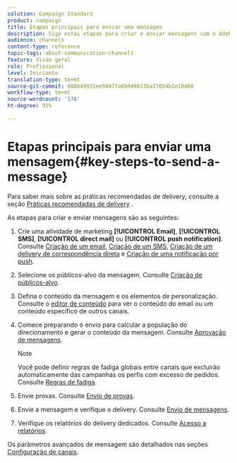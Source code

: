 ```yaml
---
solution: Campaign Standard
product: campaign
title: Etapas principais para enviar uma mensagem
description: Siga estas etapas para criar e enviar mensagens com o Adobe Campaign.
audience: channels
content-type: reference
topic-tags: about-communication-channels
feature: Visão geral
role: Profissional
level: Iniciante
translation-type: tm+mt
source-git-commit: 088b49931ee5047fa6b949813ba17654b1e10d60
workflow-type: tm+mt
source-wordcount: '178'
ht-degree: 91%

---
```



# Etapas principais para enviar uma mensagem{#key-steps-to-send-a-message}

Para saber mais sobre as práticas recomendadas de delivery, consulte a seção [Práticas recomendadas de delivery](../../sending/using/delivery-best-practices.md) .

As etapas para criar e enviar mensagens são as seguintes:

1. Crie uma atividade de marketing **[!UICONTROL Email]**, **[!UICONTROL SMS]**, **[!UICONTROL direct mail]** ou **[!UICONTROL push notification]**. Consulte [Criação de um email](../../channels/using/creating-an-email.md), [Criação de um SMS](../../channels/using/creating-an-sms-message.md), [Criação de um delivery de correspondência direta](../../channels/using/creating-the-direct-mail.md) e [Criação de uma notificação por push](../../channels/using/preparing-and-sending-a-push-notification.md).
1. Selecione os públicos-alvo da mensagem. Consulte [Criação de públicos-alvo](../../audiences/using/creating-audiences.md).
1. Defina o conteúdo da mensagem e os elementos de personalização. Consulte o [editor de conteúdo](../../designing/using/designing-content-in-adobe-campaign.md) para ver o conteúdo do email ou um conteúdo específico de outros canais.
1. Comece preparando o envio para calcular a população do direcionamento e gerar o conteúdo da mensagem. Consulte [Aprovação de mensagens](../../sending/using/preparing-the-send.md).

   >[!NOTE]
   >
   >Você pode definir regras de fadiga globais entre canais que excluirão automaticamente das campanhas os perfis com excesso de pedidos. Consulte [Regras de fadiga](../../sending/using/fatigue-rules.md).

1. Envie provas. Consulte [Envio de provas](../../sending/using/sending-proofs.md).
1. Envie a mensagem e verifique o delivery. Consulte [Envio de mensagens](../../sending/using/confirming-the-send.md).
1. Verifique os relatórios do delivery dedicados. Consulte [Acesso a relatórios](../../reporting/using/about-dynamic-reports.md).

Os parâmetros avançados de mensagem são detalhados nas seções [Configuração de canais](../../administration/using/about-channel-configuration.md).
